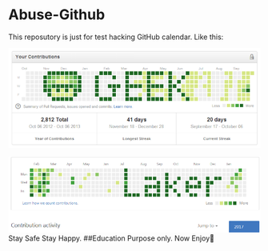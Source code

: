 Abuse-Github
============

This reposutory is just for test hacking GitHub calendar. Like this:

![GitHub calendar](calendar.png)

![GitHub calendar](Laker.png)
Stay Safe Stay Happy.
##Education Purpose only.
Now Enjoy🙂

